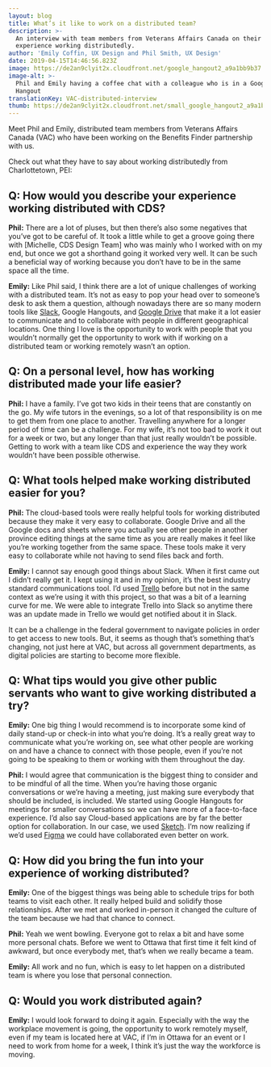 ```yaml
---
layout: blog
title: What’s it like to work on a distributed team?
description: >-
  An interview with team members from Veterans Affairs Canada on their
  experience working distributedly.
author: 'Emily Coffin, UX Design and Phil Smith, UX Design'
date: 2019-04-15T14:46:56.823Z
image: https://de2an9clyit2x.cloudfront.net/google_hangout2_a9a1bb9b37.jpg
image-alt: >-
  Phil and Emily having a coffee chat with a colleague who is in a Google
  Hangout
translationKey: VAC-distributed-interview
thumb: https://de2an9clyit2x.cloudfront.net/small_google_hangout2_a9a1bb9b37.jpg
---
```

Meet Phil and Emily, distributed team members from Veterans Affairs Canada (VAC) who have been working on the Benefits Finder partnership with us.

Check out what they have to say about working distributedly from Charlottetown, PEI:

## Q: How would you describe your experience working distributed with CDS?

**Phil:** There are a lot of pluses, but then there’s also some negatives that you’ve got to be careful of. It took a little while to get a groove going there with [Michelle, CDS Design Team] who was mainly who I worked with on my end, but once we got a shorthand going it worked very well. It can be such a beneficial way of working because you don’t have to be in the same space all the time.

**Emily:** Like Phil said, I think there are a lot of unique challenges of working with a distributed team. It’s not as easy to pop your head over to someone’s desk to ask them a question, although nowadays there are so many modern tools like  [Slack](https://slack.com/), Google Hangouts, and [Google Drive](https://drive.google.com/) that make it a lot easier to communicate and to collaborate with people in different geographical locations. One thing I love is the opportunity to work with people that you wouldn’t normally get the opportunity to work with if working on a distributed team or working remotely wasn’t an option.

## Q: On a personal level, how has working distributed made your life easier?

**Phil:** I have a family. I’ve got two kids in their teens that are constantly on the go. My wife tutors in the evenings, so a lot of that responsibility is on me to get them from one place to another. Travelling anywhere for a longer period of time can be a challenge. For my wife, it’s not too bad to work it out for a week or two, but any longer than that just really wouldn’t be possible. Getting to work with a team like CDS and experience the way they work wouldn’t have been possible otherwise.

## Q: What tools helped make working distributed easier for you?

**Phil:** The cloud-based tools were really helpful tools for working distributed because they make it very easy to collaborate. Google Drive and all the Google docs and sheets where you actually see other people in another province editing things at the same time as you are really makes it feel like you’re working together from the same space. These tools make it very easy to collaborate while not having to send files back and forth.

**Emily:** I cannot say enough good things about Slack. When it first came out I didn’t really get it. I kept using it and in my opinion, it’s the best industry standard communications tool. I’d used [Trello](https://trello.com/) before but not in the same context as we’re using it with this project, so that was a bit of a learning curve for me. We were able to integrate Trello into Slack so anytime there was an update made in Trello we would get notified about it in Slack.

It can be a challenge in the federal government to navigate policies in order to get access to new tools. But, it seems as though that’s something that’s changing, not just here at VAC, but across all government departments, as digital policies are starting to become more flexible.

## Q: What tips would you give other public servants who want to give working distributed a try?

**Emily:** One big thing I would recommend is to incorporate some kind of daily stand-up or check-in into what you’re doing. It’s a really great way to communicate what you’re working on, see what other people are working on and have a chance to connect with those people, even if you’re not going to be speaking to them or working with them throughout the day.

**Phil:** I would agree that communication is the biggest thing to consider and to be mindful of all the time. When you’re having those organic conversations or we’re having a meeting, just making sure everybody that should be included, is included. We started using Google Hangouts for meetings for smaller conversations so we can have more of a face-to-face experience. I’d also say Cloud-based applications are by far the better option for collaboration. In our case, we used [Sketch](https://www.sketch.com/). I’m now realizing if we’d used [Figma](https://www.figma.com/) we could have collaborated even better on work.

## Q: How did you bring the fun into your experience of working distributed?

**Emily:** One of the biggest things was being able to schedule trips for both teams to visit each other. It really helped build and solidify those relationships. After we met and worked in-person it changed the culture of the team because we had that chance to connect.

**Phil:** Yeah we went bowling. Everyone got to relax a bit and have some more personal chats. Before we went to Ottawa that first time it felt kind of awkward, but once everybody met, that’s when we really became a team.

**Emily:** All work and no fun, which is easy to let happen on a distributed team is where you lose that personal connection.

## Q: Would you work distributed again?

**Emily:** I would look forward to doing it again. Especially with the way the workplace movement is going, the opportunity to work remotely myself, even if my team is located here at VAC, if I’m in Ottawa for an event or I need to work from home for a week, I think it’s just the way the workforce is moving.


